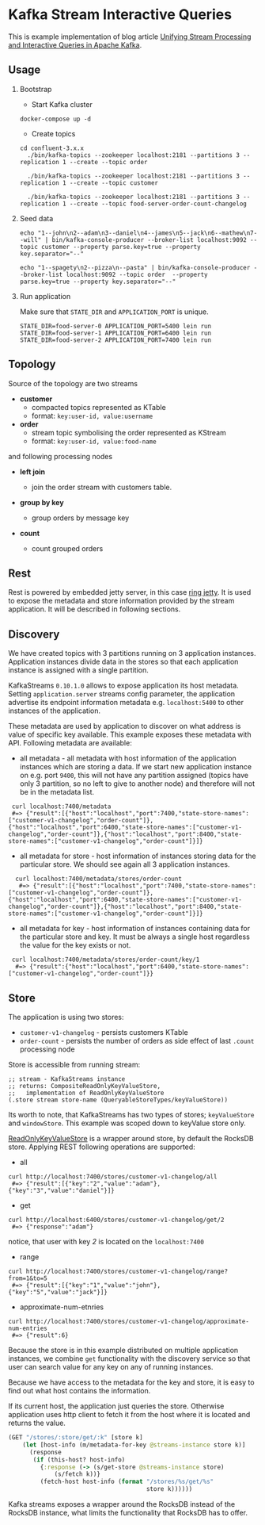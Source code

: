 # Kafka Stream Interactive Queries
This is example implementation of blog article [Unifying Stream Processing and Interactive Queries in Apache Kafka](https://www.confluent.io/blog/unifying-stream-processing-and-interactive-queries-in-apache-kafka/).

## Usage

1. Bootstrap

	- Start Kafka cluster
		
	`docker-compose up -d`
	
	- Create topics
	
	```
	cd confluent-3.x.x 
	  ./bin/kafka-topics --zookeeper localhost:2181 --partitions 3 --replication 1 --create --topic order
	
	  ./bin/kafka-topics --zookeeper localhost:2181 --partitions 3 --replication 1 --create --topic customer
	
	  ./bin/kafka-topics --zookeeper localhost:2181 --partitions 3 --replication 1 --create --topic food-server-order-count-changelog
	
	```

2. Seed data

	```
	echo "1--john\n2--adam\n3--daniel\n4--james\n5--jack\n6--mathew\n7--will" | bin/kafka-console-producer --broker-list localhost:9092 --topic customer --property parse.key=true --property key.separator="--"
		  
	echo "1--spagety\n2--pizza\n--pasta" | bin/kafka-console-producer --broker-list localhost:9092 --topic order  --property parse.key=true --property key.separator="--"
	```
  
3. Run application

	Make sure that `STATE_DIR` and `APPLICATION_PORT` is unique. 
  
	```
	STATE_DIR=food-server-0 APPLICATION_PORT=5400 lein run
	STATE_DIR=food-server-1 APPLICATION_PORT=6400 lein run
	STATE_DIR=food-server-2 APPLICATION_PORT=7400 lein run
	```
	    
## Topology
Source of the topology are two streams

- **customer**
  - compacted topics represented as KTable 
  - format: `key:user-id, value:username`
- **order**
  - stream topic symbolising the order represented as KStream
  - format: `key:user-id, value:food-name`

and following processing nodes

- **left join**
  - join the order stream with customers table.

- **group by key**
  - group orders by message key

- **count**
  - count grouped orders  

## Rest

Rest is powered by embedded jetty server, in this case [ring jetty](https://github.com/ring-clojure/ring). It is used to expose the metadata and store information provided by the stream application. It will be described in following sections.

## Discovery

We have created topics with 3 partitions running on 3 application instances. Application instances divide data in the stores so that each application instance is assigned with a single partition.

KafkaStreams `0.10.1.0` allows to expose application its host metadata. Setting `application.server` streams config parameter, the application advertise its endpoint information metadata e.g. `localhost:5400` to other instances of the application.

These metadata are used by application to discover on what address is value of specific key available. This example exposes these metadata with API. Following metadata are available:

- all metadata - all metadata with host information of the application instances which are storing a data. If we start new application instance on e.g. port `9400`, this will not have any partition assigned (topics have only 3 partition, so no left to give to another node) and therefore will not be in the metadata list. 

```shell
 curl localhost:7400/metadata
 #=> {"result":[{"host":"localhost","port":7400,"state-store-names":["customer-v1-changelog","order-count"]},{"host":"localhost","port":6400,"state-store-names":["customer-v1-changelog","order-count"]},{"host":"localhost","port":8400,"state-store-names":["customer-v1-changelog","order-count"]}]} 
```

- all metadata for store - host information of instances storing data for the particular store. We should see again all 3 application instances. 
```shell
  curl localhost:7400/metadata/stores/order-count
   #=> {"result":[{"host":"localhost","port":7400,"state-store-names":["customer-v1-changelog","order-count"]},{"host":"localhost","port":6400,"state-store-names":["customer-v1-changelog","order-count"]},{"host":"localhost","port":8400,"state-store-names":["customer-v1-changelog","order-count"]}]}
```
- all metadata for key - host information of instances containing data for the particular store and key. It must be always a single host regardless the value for the key exists or not.
 ```shell
  curl localhost:7400/metadata/stores/order-count/key/1
   #=> {"result":{"host":"localhost","port":6400,"state-store-names":["customer-v1-changelog","order-count"]}}
 ```

## Store
The application is using two stores:

- `customer-v1-changelog` - persists customers KTable
- `order-count` - persists the number of orders as side effect of last `.count` processing node

Store is accessible from running stream:

```
;; stream - KafkaStreams instance
;; returns: CompositeReadOnlyKeyValueStore,
;;   implementation of ReadOnlyKeyValueStore
(.store stream store-name (QueryableStoreTypes/keyValueStore))
```

 Its worth to note, that KafkaStreams has two types of stores; `keyValueStore` and `windowStore`. This example was scoped down to keyValue store only.
 
 [ReadOnlyKeyValueStore](http://docs.confluent.io/3.1.0/streams/javadocs/index.html) is a wrapper around store, by default the RocksDB store. Applying REST following operations are supported:
 
- all

```
curl http://localhost:7400/stores/customer-v1-changelog/all
 #=> {"result":[{"key":"2","value":"adam"},{"key":"3","value":"daniel"}]}
```

- get

```
curl http://localhost:6400/stores/customer-v1-changelog/get/2
 #=> {"response":"adam"}
```
notice, that user with key _2_ is located on the `localhost:7400` 

- range

```
curl http://localhost:7400/stores/customer-v1-changelog/range?from=1&to=5
 #=> {"result":[{"key":"1","value":"john"},{"key":"5","value":"jack"}]}
```

- approximate-num-etnries

```
curl http://localhost:7400/stores/customer-v1-changelog/approximate-num-entries
 #=> {"result":6}
```

Because the store is in this example distributed on multiple application instances, we combine `get` functionality with the discovery service so that user can search value for any key on any of running instances.

Because we have access to the metadata for the key and store, it is easy to find out what host contains the information.

If its current host, the application just queries the store. Otherwise application uses http client to fetch it from the host where it is located and returns the value.

```clojure
(GET "/stores/:store/get/:k" [store k]
    (let [host-info (m/metadata-for-key @streams-instance store k)]
      (response
       (if (this-host? host-info)
         {:response (-> (s/get-store @streams-instance store)
             (s/fetch k))}
         (fetch-host host-info (format "/stores/%s/get/%s"
                                       store k))))))
```

Kafka streams exposes a wrapper around the RocksDB instead of the RocksDB instance, what limits the functionality that RocksDB has to offer.
